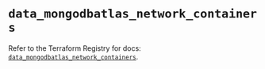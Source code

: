 # `data_mongodbatlas_network_containers`

Refer to the Terraform Registry for docs: [`data_mongodbatlas_network_containers`](https://registry.terraform.io/providers/mongodb/mongodbatlas/1.15.0/docs/data-sources/network_containers).
